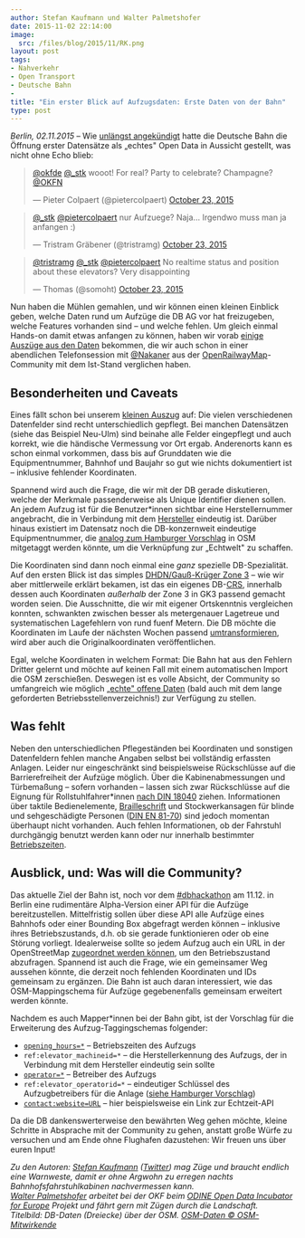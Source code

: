```yaml
---
author: Stefan Kaufmann und Walter Palmetshofer
date: 2015-11-02 22:14:00
image: 
  src: /files/blog/2015/11/RK.png
layout: post
tags:
- Nahverkehr
- Open Transport
- Deutsche Bahn
- 
title: "Ein erster Blick auf Aufzugsdaten: Erste Daten von der Bahn" 
type: post
---
```

*Berlin, 02.11.2015* – Wie [unlängst angekündigt](/blog/2015/10/die-bahn-kommt-auf-open-data/) hatte die Deutsche Bahn die Öffnung erster Datensätze als „echtes" Open Data in Aussicht gestellt, was nicht ohne Echo blieb:

<blockquote class="twitter-tweet" lang="en"><p lang="en" dir="ltr"><a href="https://twitter.com/okfde">@okfde</a> <a href="https://twitter.com/_stk">@_stk</a> wooot! For real? Party to celebrate? Champagne? <a href="https://twitter.com/OKFN">@OKFN</a></p>&mdash; Pieter Colpaert (@pietercolpaert) <a href="https://twitter.com/pietercolpaert/status/657633315046957061">October 23, 2015</a></blockquote>

<blockquote class="twitter-tweet" lang="en"><p lang="de" dir="ltr"><a href="https://twitter.com/_stk">@_stk</a> <a href="https://twitter.com/pietercolpaert">@pietercolpaert</a> nur Aufzuege? Naja... Irgendwo muss man ja anfangen :)</p>&mdash; Tristram Gräbener (@tristramg) <a href="https://twitter.com/tristramg/status/657641902280454145">October 23, 2015</a></blockquote>

<blockquote class="twitter-tweet" lang="en"><p lang="en" dir="ltr"><a href="https://twitter.com/tristramg">@tristramg</a> <a href="https://twitter.com/_stk">@_stk</a> <a href="https://twitter.com/pietercolpaert">@pietercolpaert</a> &#10;No realtime status and position about these elevators? &#10;Very disappointing</p>&mdash; Thomas (@somoht) <a href="https://twitter.com/somoht/status/657646384498262016">October 23, 2015</a></blockquote>

Nun haben die Mühlen gemahlen, und wir können einen kleinen Einblick geben, welche Daten rund um Aufzüge die DB AG vor hat freizugeben, welche Features vorhanden sind – und welche fehlen. Um gleich einmal Hands-on damit etwas anfangen zu können, haben wir vorab [einige Auszüge aus den Daten](/files/blog/2015/11/DB-Aufzug-Probedatensaetze.csv) bekommen, die wir auch schon in einer abendlichen Telefonsession mit [@Nakaner](https://twitter.com/nakaner) aus der [OpenRailwayMap](http://www.openrailwaymap.org/)-Community mit dem Ist-Stand verglichen haben.

## Besonderheiten und Caveats

Eines fällt schon bei unserem [kleinen Auszug](/files/blog/2015/11/DB-Aufzug-Probedatensaetze.csv) auf: Die vielen verschiedenen Datenfelder sind recht unterschiedlich gepflegt. Bei manchen Datensätzen (siehe das Beispiel Neu-Ulm) sind beinahe alle Felder eingepflegt und auch korrekt, wie die händische Vermessung vor Ort ergab. Anderenorts kann es schon einmal vorkommen, dass bis auf Grunddaten wie die Equipmentnummer, Bahnhof und Baujahr so gut wie nichts dokumentiert ist – inklusive fehlender Koordinaten.

Spannend wird auch die Frage, die wir mit der DB gerade diskutieren, welche der Merkmale passenderweise als Unique Identifier dienen sollen. An jedem Aufzug ist für die Benutzer*innen sichtbar eine Herstellernummer angebracht, die in Verbindung mit dem [Hersteller](http://wiki.openstreetmap.org/wiki/Key:brand) eindeutig ist. Darüber hinaus existiert im Datensatz noch die DB-konzernweit eindeutige Equipmentnummer, die [analog zum Hamburger Vorschlag](https://lists.openstreetmap.de/pipermail/hamburg/2015-June/thread.html#1191) in OSM mitgetaggt werden könnte, um die Verknüpfung zur „Echtwelt" zu schaffen. 

Die Koordinaten sind dann noch einmal eine *ganz* spezielle DB-Spezialität. Auf den ersten Blick ist das simples [DHDN/Gauß-Krüger Zone 3](http://spatialreference.org/ref/epsg/31467/) – wie wir aber mittlerweile erklärt bekamen, ist das ein eigenes DB-[CRS](https://de.wikipedia.org/wiki/Koordinatenreferenzsystem), innerhalb dessen auch Koordinaten *außerhalb* der Zone 3 in GK3 passend gemacht worden seien. Die Ausschnitte, die wir mit eigener Ortskenntnis vergleichen konnten, schwankten zwischen besser als metergenauer Lagetreue und systematischen Lagefehlern von rund fuenf Metern. Die DB möchte die Koordinaten im Laufe der nächsten Wochen passend [umtransformieren](https://de.wikipedia.org/wiki/Helmert-Transformation), wird aber auch die Originalkoordinaten veröffentlichen.

Egal, welche Koordinaten in welchem Format: Die Bahn hat aus den Fehlern Dritter gelernt und möchte auf keinen Fall mit einem automatischen Import die OSM zerschießen. Deswegen ist es volle Absicht, der Community so umfangreich wie möglich [„echte" offene Daten](http://blog.openrailwaymap.org/?lang=de#25) (bald auch mit dem lange geforderten Betriebsstellenverzeichnis!) zur Verfügung zu stellen.

## Was fehlt

Neben den unterschiedlichen Pflegeständen bei Koordinaten und sonstigen Datenfeldern fehlen manche Angaben selbst bei vollständig erfassten Anlagen. Leider nur eingeschränkt sind beispielsweise Rückschlüsse auf die Barrierefreiheit der Aufzüge möglich. Über die Kabinenabmessungen und Türbemaßung – sofern vorhanden – lassen sich zwar Rückschlüsse auf die Eignung für Rollstuhlfahrer*innen [nach DIN 18040](http://nullbarriere.de/din-18040-1-aufzug.htm) ziehen. Informationen über taktile Bedienelemente, [Brailleschrift](http://wiki.openstreetmap.org/wiki/Key:tactile_writing) und Stockwerkansagen für blinde und sehgeschädigte Personen ([DIN EN 81-70](http://nullbarriere.de/aufzug-abmessung.htm)) sind jedoch momentan überhaupt nicht vorhanden. Auch fehlen Informationen, ob der Fahrstuhl durchgängig benutzt werden kann oder nur innerhalb bestimmter [Betriebszeiten](http://wiki.openstreetmap.org/wiki/DE:Key:opening_hours). 

## Ausblick, und: Was will die Community?

Das aktuelle Ziel der Bahn ist, noch vor dem [#dbhackathon](https://www.eventbrite.de/e/3rd-dbhackathon-commit-open-data-tickets-19270040209) am 11.12. in Berlin eine rudimentäre Alpha-Version einer API für die Aufzüge bereitzustellen. Mittelfristig sollen über diese API alle Aufzüge eines Bahnhofs oder einer Bounding Box abgefragt werden können – inklusive ihres Betriebszustands, d.h. ob sie gerade funktionieren oder ob eine Störung vorliegt. Idealerweise sollte so jedem Aufzug auch ein URL in der OpenStreetMap [zugeordnet werden können,](http://wiki.openstreetmap.org/wiki/DE:Key:contact) um den Betriebszustand abzufragen. Spannend ist auch die Frage, wie ein gemeinsamer Weg aussehen könnte, die derzeit noch fehlenden Koordinaten und IDs gemeinsam zu ergänzen. Die Bahn ist auch daran interessiert, wie das OSM-Mappingschema für Aufzüge gegebenenfalls gemeinsam erweitert werden könnte.

Nachdem es auch Mapper*innen bei der Bahn gibt, ist der Vorschlag für die Erweiterung des Aufzug-Taggingschemas folgender:

* [`opening_hours=*`](http://wiki.openstreetmap.org/wiki/DE:Key:opening_hours) – Betriebszeiten des Aufzugs
* `ref:elevator_machineid=*` – die Herstellerkennung des Aufzugs, der in Verbindung mit dem Hersteller eindeutig sein sollte
* [`operator=*`](http://wiki.openstreetmap.org/wiki/DE:Key:operator) – Betreiber des Aufzugs
* `ref:elevator_operatorid=*` – eindeutiger Schlüssel des Aufzugbetreibers für die Anlage ([siehe Hamburger Vorschlag](https://lists.openstreetmap.de/pipermail/hamburg/2015-June/thread.html#1191))
* [`contact:website=URL`](http://wiki.openstreetmap.org/wiki/DE:Key:contact) – hier beispielsweise ein Link zur Echtzeit-API

Da die DB dankenswerterweise den bewährten Weg gehen möchte, kleine Schritte in Absprache mit der Community zu gehen, anstatt große Würfe zu versuchen und am Ende ohne Flughafen dazustehen: Wir freuen uns über euren Input!

*Zu den Autoren: [Stefan Kaufmann](http://stefan.bloggt.es/) ([Twitter](http://www.twitter.com/_stk)) mag Züge und braucht endlich eine Warnweste, damit er ohne Argwohn zu erregen nachts Bahnhofsfahrstuhlkabinen nachvermessen kann.  
[Walter Palmetshofer](http://twitter.com/vavoida) arbeitet bei der OKF beim [ODINE Open Data Incubator for Europe](http://opendataincubator.eu/) Projekt und fährt gern mit Zügen durch die Landschaft.  
Titelbild: DB-Daten (Dreiecke) über der OSM. [OSM-Daten © OSM-Mitwirkende](https://www.openstreetmap.org/copyright/de)*

